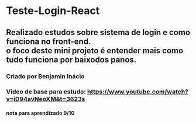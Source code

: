 # Teste-Login-React

## Realizado estudos sobre sistema de login e como funciona no front-end. <br> o foco deste mini projeto é entender mais como tudo funciona por baixodos panos.

### Criado por Benjamin Inácio

### Vídeo de base para estudo: https://www.youtube.com/watch?v=iD94avNeoXM&t=3623s
#### nota para aprendizado 9/10
